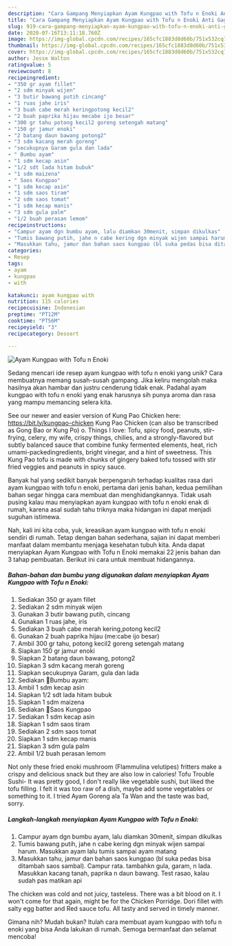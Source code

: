 ```yaml
---
description: "Cara Gampang Menyiapkan Ayam Kungpao with Tofu n Enoki Anti Gagal"
title: "Cara Gampang Menyiapkan Ayam Kungpao with Tofu n Enoki Anti Gagal"
slug: 919-cara-gampang-menyiapkan-ayam-kungpao-with-tofu-n-enoki-anti-gagal
date: 2020-07-16T13:11:18.760Z
image: https://img-global.cpcdn.com/recipes/165cfc1883d8d60b/751x532cq70/ayam-kungpao-with-tofu-n-enoki-foto-resep-utama.jpg
thumbnail: https://img-global.cpcdn.com/recipes/165cfc1883d8d60b/751x532cq70/ayam-kungpao-with-tofu-n-enoki-foto-resep-utama.jpg
cover: https://img-global.cpcdn.com/recipes/165cfc1883d8d60b/751x532cq70/ayam-kungpao-with-tofu-n-enoki-foto-resep-utama.jpg
author: Jesse Walton
ratingvalue: 5
reviewcount: 8
recipeingredient:
- "350 gr ayam fillet"
- "2 sdm minyak wijen"
- "3 butir bawang putih cincang"
- "1 ruas jahe iris"
- "3 buah cabe merah keringpotong kecil2"
- "2 buah paprika hijau mecabe ijo besar"
- "300 gr tahu potong kecil2 goreng setengah matang"
- "150 gr jamur enoki"
- "2 batang daun bawang potong2"
- "3 sdm kacang merah goreng"
- "secukupnya Garam gula dan lada"
- " Bumbu ayam"
- "1 sdm kecap asin"
- "1/2 sdt lada hitam bubuk"
- "1 sdm maizena"
- " Saos Kungpao"
- "1 sdm kecap asin"
- "1 sdm saos tiram"
- "2 sdm saos tomat"
- "1 sdm kecap manis"
- "3 sdm gula palm"
- "1/2 buah perasan lemom"
recipeinstructions:
- "Campur ayam dgn bumbu ayam, lalu diamkan 30menit, simpan dikulkas"
- "Tumis bawang putih, jahe n cabe kering dgn minyak wijen sampai harum. Masukkan ayam lalu tumis sampai ayam matang"
- "Masukkan tahu, jamur dan bahan saos kungpao (bl suka pedas bisa ditambah saos sambal). Campur rata. tambahkn gula, garam, n lada. Masukkan kacang tanah, paprika n daun bawang. Test rasao, kalau sudah pas matikan api"
categories:
- Resep
tags:
- ayam
- kungpao
- with

katakunci: ayam kungpao with 
nutrition: 115 calories
recipecuisine: Indonesian
preptime: "PT12M"
cooktime: "PT56M"
recipeyield: "3"
recipecategory: Dessert

---
```



![Ayam Kungpao with Tofu n Enoki](https://img-global.cpcdn.com/recipes/165cfc1883d8d60b/751x532cq70/ayam-kungpao-with-tofu-n-enoki-foto-resep-utama.jpg)

Sedang mencari ide resep ayam kungpao with tofu n enoki yang unik? Cara membuatnya memang susah-susah gampang. Jika keliru mengolah maka hasilnya akan hambar dan justru cenderung tidak enak. Padahal ayam kungpao with tofu n enoki yang enak harusnya sih punya aroma dan rasa yang mampu memancing selera kita.

See our newer and easier version of Kung Pao Chicken here: https://bit.ly/kungpao-chicken Kung Pao Chicken (can also be transcribed as Gong Bao or Kung Po) o. Things I love: Tofu, spicy food, peanuts, stir-frying, celery, my wife, crispy things, chilies, and a strongly-flavored but subtly balanced sauce that combine funky fermented elements, heat, rich umami-packedingredients, bright vinegar, and a hint of sweetness. This Kung Pao tofu is made with chunks of gingery baked tofu tossed with stir fried veggies and peanuts in spicy sauce.

Banyak hal yang sedikit banyak berpengaruh terhadap kualitas rasa dari ayam kungpao with tofu n enoki, pertama dari jenis bahan, kedua pemilihan bahan segar hingga cara membuat dan menghidangkannya. Tidak usah pusing kalau mau menyiapkan ayam kungpao with tofu n enoki enak di rumah, karena asal sudah tahu triknya maka hidangan ini dapat menjadi suguhan istimewa.


Nah, kali ini kita coba, yuk, kreasikan ayam kungpao with tofu n enoki sendiri di rumah. Tetap dengan bahan sederhana, sajian ini dapat memberi manfaat dalam membantu menjaga kesehatan tubuh kita. Anda dapat menyiapkan Ayam Kungpao with Tofu n Enoki memakai 22 jenis bahan dan 3 tahap pembuatan. Berikut ini cara untuk membuat hidangannya.

<!--inarticleads1-->

##### Bahan-bahan dan bumbu yang digunakan dalam menyiapkan Ayam Kungpao with Tofu n Enoki:

1. Sediakan 350 gr ayam fillet
1. Sediakan 2 sdm minyak wijen
1. Gunakan 3 butir bawang putih, cincang
1. Gunakan 1 ruas jahe, iris
1. Sediakan 3 buah cabe merah kering,potong kecil2
1. Gunakan 2 buah paprika hijau (me:cabe ijo besar)
1. Ambil 300 gr tahu, potong kecil2 goreng setengah matang
1. Siapkan 150 gr jamur enoki
1. Siapkan 2 batang daun bawang, potong2
1. Siapkan 3 sdm kacang merah goreng
1. Siapkan secukupnya Garam, gula dan lada
1. Sediakan  🍃Bumbu ayam:
1. Ambil 1 sdm kecap asin
1. Siapkan 1/2 sdt lada hitam bubuk
1. Siapkan 1 sdm maizena
1. Sediakan  🍃Saos Kungpao
1. Sediakan 1 sdm kecap asin
1. Siapkan 1 sdm saos tiram
1. Sediakan 2 sdm saos tomat
1. Siapkan 1 sdm kecap manis
1. Siapkan 3 sdm gula palm
1. Ambil 1/2 buah perasan lemom


Not only these fried enoki mushroom (Flammulina velutipes) fritters make a crispy and delicious snack but they are also low in calories! Tofu Trouble Sushi- It was pretty good, I don&#39;t really like vegetable sushi, but liked the tofu filling. I felt it was too raw of a dish, maybe add some vegetables or something to it. I tried Ayam Goreng ala Ta Wan and the taste was bad, sorry. 

<!--inarticleads2-->

##### Langkah-langkah menyiapkan Ayam Kungpao with Tofu n Enoki:

1. Campur ayam dgn bumbu ayam, lalu diamkan 30menit, simpan dikulkas
1. Tumis bawang putih, jahe n cabe kering dgn minyak wijen sampai harum. Masukkan ayam lalu tumis sampai ayam matang
1. Masukkan tahu, jamur dan bahan saos kungpao (bl suka pedas bisa ditambah saos sambal). Campur rata. tambahkn gula, garam, n lada. Masukkan kacang tanah, paprika n daun bawang. Test rasao, kalau sudah pas matikan api


The chicken was cold and not juicy, tasteless. There was a bit blood on it. I won&#39;t come for that again, might be for the Chicken Porridge. Dori fillet with salty egg batter and Red sauce tofu. All tasty and served in timely manner. 

Gimana nih? Mudah bukan? Itulah cara membuat ayam kungpao with tofu n enoki yang bisa Anda lakukan di rumah. Semoga bermanfaat dan selamat mencoba!
